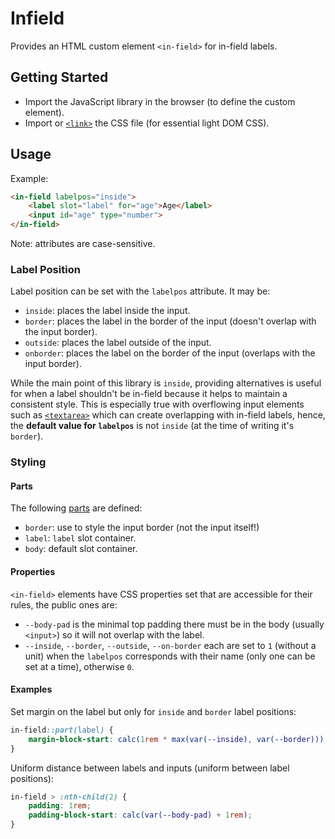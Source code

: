# Infield

Provides an HTML custom element `<in-field>` for in-field labels.

## Getting Started

- Import the JavaScript library in the browser (to define the custom element).
- Import or [`<link>`](https://developer.mozilla.org/en-US/docs/Web/HTML/Element/link#try_it) the CSS file (for essential light DOM CSS). 

## Usage

Example:

```html
<in-field labelpos="inside">
    <label slot="label" for="age">Age</label>
    <input id="age" type="number">
</in-field>
```

Note: attributes are case-sensitive.

### Label Position

Label position can be set with the `labelpos` attribute. It may be:
- `inside`: places the label inside the input.
- `border`: places the label in the border of the input (doesn't overlap with the input border).
- `outside`: places the label outside of the input.
- `onborder`: places the label on the border of the input (overlaps with the input border).

While the main point of this library is `inside`, providing alternatives is useful for when a label shouldn't be in-field because it helps to maintain a consistent style.
This is especially true with overflowing input elements such as [`<textarea>`](https://developer.mozilla.org/en-US/docs/Web/HTML/Element/textarea) which can create overlapping with in-field labels, hence, the **default value for `labelpos`** is not `inside` (at the time of writing it's `border`).

### Styling

#### Parts
The following [parts](https://developer.mozilla.org/en-US/docs/Web/CSS/::part) are defined:
- `border`: use to style the input border (not the input itself!)
- `label`: `label` slot container.
- `body`: default slot container.

#### Properties
`<in-field>` elements have CSS properties set that are accessible for their rules, the public ones are:
- `--body-pad` is the minimal top padding there must be in the body (usually `<input>`) so it will not overlap with the label.
- `--inside`, `--border`, `--outside`, `--on-border` each are set to `1` (without a unit) when the `labelpos` corresponds with their name (only one can be set at a time), otherwise `0`.

#### Examples

Set margin on the label but only for `inside` and `border` label positions:
```css
in-field::part(label) {
	margin-block-start: calc(1rem * max(var(--inside), var(--border)));
}
```

Uniform distance between labels and inputs (uniform between label positions):
```css
in-field > :nth-child(2) {
	padding: 1rem;
	padding-block-start: calc(var(--body-pad) + 1rem);
}
```

